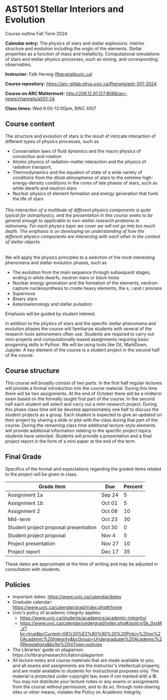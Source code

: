 # AST501 Stellar Interiors and Evolution

Course outline Fall Term 2024

**Calendar entry:** The physics of stars and stellar explosions. Interior structure  and evolution including the origin of the elements. Stellar properties  as a function of mass and metallicity. Computational simulations of  stars and stellar physics processes, such as mixing, and corresponding  observables.

**Instructor:** Falk Herwig (fherwig@uvic.ca)

**Course repository:** https://arc-gitlab.phys.uvic.ca/fherwig/astr-501-2024

**Course on ARC Mattermost:** http://206.12.91.127:8066/arc-news/channels/a501-24

**Class times:** Wed 9:00-12:00pm, BWC A107

## Course content

The structure and evolution of stars is the result of intricate interaction of different types of physics processes, such as 

* Conservation laws of fluid dynamics and the macro physics of convection and rotation
* Atomic physics of radiation-matter interaction and the physics of radiation transport, 
* Thermodynamics and the equation of state of a wide variety of conditions from the dilute atmospheres of stars to the extreme high-energy-density conditions in the cores of late phases of stars, such as white dwarfs and neutron stars
* Nuclear physics of element formation and energy generation that fuels the life of stars

###### This interaction of a  multitude of different physics components is quite typical for astrophysics, and the presentation in this course seeks to be general enough to applicable to non-stellar research problems in astronomy. For each physics topic we cover we will not go into too much depth. The emphasis is on developing an understanding of how the different physics components are interacting with each other in the context of stellar objects. 

We will apply the physics principles to a selection of the most interesting phenomena and stellar evolution phases, such as

* The evolution from the main sequence through subsequent stages, ending in white dwarfs, neutron stars or black holes
* Nuclear energy generation and the formation of the elements, neutron-capture nucleosynthesis to create heavy elements, the s, i and r process
* Supernova 
* Binary stars
* Asteroseismology and stellar pulsation

Emphasis will be guided by student interest.

In addition to the physics of stars and the specific stellar phenomena and evolution phases the course will familiarize students with several of the research tools astronomers often use. Students are required to carry out mini-projects and computationally-based assignments requiring basic progaming skills in Python. We will be using tools like Git, MarkDown, Jupyter. A key element of the course is a student project in the second half of the course.

## Course structure

This course will broadly consist of two parts. In the first half regular lectures will provide a formal introduction into the course material. During this time there will be two assignments. At the end of October there will be a midterm exam based on the formally taught first part of the course. In the second half each student will select and carry out a mini-research project. During this phase class time will be devoted approximately one half to discuss the student projects as a group. Each student is expected to give an updated on their project by sharing a slide or plot with the class during that part of the course. During the remaining class time additional lecture-style elements will provide additional information relating to the specific project topics students have selected. Students will provide a presentation and a final project report in the form of a mini paper at the end of the term.

## Final Grade

Specifics of the format and expectations regarding the graded items related to the project will be given in class.

| Grade item               | Due         | Percent |
| ------------------------ | ----------- | ------- |
| Assignment 1a             | Sep 24     | 5      |
| Assignment 1b             | Oct 01     | 5      |
| Assignment 2             | Oct 08      | 10      |
| Mid-term                 | Oct 23      | 30      |
| Student project proposal presentation | Oct 30      | 0     |
| Student project proposal | Nov 4      | 5    |
| Project presentation     | Nov 27 | 10      |
| Project report           | Dec 17      | 35      |

These dates are approximate at the time of writing and may be adjusted in consultation with students.

## Policies

* Important dates: https://www.uvic.ca/calendar/dates
* Graduate calendar: https://www.uvic.ca/calendar/grad/index.php#/home
* Uvic's policy of academic integrity applies: 
  * https://www.uvic.ca/students/academics/academic-integrity/
  * https://www.uvic.ca/calendar/undergrad/index.php#/policy/Sk_0xsM_V?bc=true&bcCurrent=08%20%E2%80%90%20%20Policy%20on%20Academic%20Integrity&bcGroup=Undergraduate%20Academic%20Regulations&bcIte%20mType=policies
* The Libraries' guide on plagiarism: https://x/library/research/citation/plagiarism
* All lecture notes and course materials that are made available to you, and all exams and assignments are the instructor's intellectual property, and are made available to students for instructional purposes only.  The material is protected under copyright law, even if not marked with a ©. You may not distribute your lecture notes or any exams or assignments from the course without  permission, and to do so, through note‐sharing sites or other means, violates the Policy on Academic Integrity.  

  

